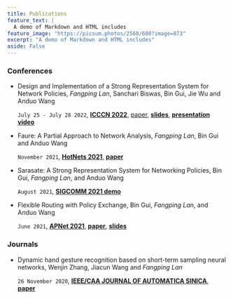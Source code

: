 ```yaml
---
title: Publications
feature_text: |
  A demo of Markdown and HTML includes
feature_image: "https://picsum.photos/2560/600?image=873"
excerpt: "A demo of Markdown and HTML includes"
aside: False
---
```



### Conferences

- Design and Implementation of a Strong Representation System for Network Policies, *Fangping Lan*, Sanchari Biswas, Bin Gui, Jie Wu and Anduo Wang

    `July 25 - July 28 2022`,
    [**ICCCN 2022**](http://www.icccn.org/),
    [paper](),
    [**slides**](/docs/icccn2022/icccn2022-v2-7.key),
    [**presentation video**](https://www.youtube.com/watch?v=5BwFTQoFETA)


- Faure: A Partial Approach to Network Analysis, *Fangping Lan*, Bin Gui and Anduo Wang
  
  `November 2021`, 
  [**HotNets 2021**](https://conferences.sigcomm.org/hotnets/2021/),
  [**paper**](http://anduowang.github.io/docs/faure.pdf)


- Sarasate: A Strong Representation System for Networking Policies, Bin Gui, *Fangping Lan*, and Anduo Wang
 
  `August 2021`,
  [**SIGCOMM 2021 demo**](https://anduowang.github.io/docs/sigcomm2021demo.pdf)


- Flexible Routing with Policy Exchange, Bin Gui, *Fangping Lan*, and Anduo Wang

  `June 2021`,
  [**APNet 2021**](https://conferences.sigcomm.org/events/apnet2021/index.html),
  [**paper**](https://conferences.sigcomm.org/events/apnet2021/papers/apnet2021-2.pdf), 
  [**slides**](docs/apnet2021/apnet21-talk.key)


### Journals

- Dynamic hand gesture recognition based on short-term sampling neural networks, Wenjin Zhang, Jiacun Wang and *Fangping Lan*
  
  `26 November 2020`,
  [**IEEE/CAA JOURNAL OF AUTOMATICA SINICA**](/), 
  [**paper**](https://ieeexplore.ieee.org/document/9272702)

